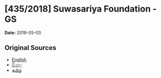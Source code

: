 # [435/2018] Suwasariya Foundation - GS

**Date:** 2018-05-03

## Original Sources

- [English](https://documents.gov.lk/view/bills/2018/5/435-2018_E.pdf)
- [සිංහල](https://documents.gov.lk/view/bills/2018/5/435-2018_S.pdf)
- [தமிழ்](https://documents.gov.lk/view/bills/2018/5/435-2018_T.pdf)
